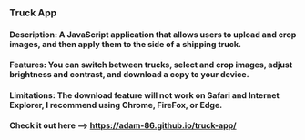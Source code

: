 ### Truck App

#### Description: A JavaScript application that allows users to upload and crop images, and then apply them to the side of a shipping truck.

#### Features: You can switch between trucks, select and crop images, adjust brightness and contrast, and download a copy to your device.

#### Limitations: The download feature will not work on Safari and Internet Explorer, I recommend using Chrome, FireFox, or Edge.

#### Check it out here --> https://adam-86.github.io/truck-app/

